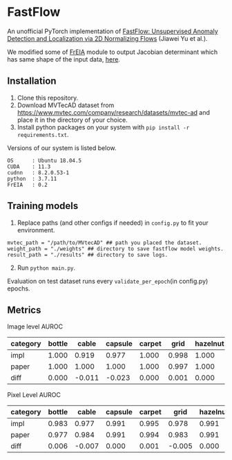 # FastFlow
An unofficial PyTorch implementation of [FastFlow: Unsupervised Anomaly Detection and Localization via 2D Normalizing Flows](https://arxiv.org/abs/2111.07677) (Jiawei Yu et al.).  


We modified some of [FrEIA](https://github.com/VLL-HD/FrEIA) module to output Jacobian determinant which has same shape of the input data, [here](https://github.com/RistoranteRist/FastFlow/blob/main/model.py#L42-L336).  

## Installation

1. Clone this repository.  
2. Download MVTecAD dataset from https://www.mvtec.com/company/research/datasets/mvtec-ad and place it in the directory of your choice.  
3. Install python packages on your system with `pip install -r requirements.txt`.  

Versions of our system is listed below.

```
OS      : Ubuntu 18.04.5
CUDA    : 11.3
cudnn   : 8.2.0.53-1
python  : 3.7.11
FrEIA   : 0.2
```

## Training models

1. Replace paths (and other configs if needed) in `config.py` to fit your environment.  

```
mvtec_path = "/path/to/MVtecAD" ## path you placed the dataset.
weight_path = "./weights" ## directory to save fastflow model weights.
result_path = "./results" ## directory to save logs.
```

2. Run `python main.py`.  

Evaluation on test dataset runs every `validate_per_epoch`(in config.py) epochs.  

## Metrics

Image level AUROC  

| category |  bottle  |  cable  |  capsule  |  carpet  |  grid  |  hazelnut  |  leather  |  metul_nut  |  pill  |  screw  |  tile  |  toothbrush  |  transistor  |  wood  |  zipper  |
| ---- | ---- | ---- | ---- | ---- | ---- | ---- | ---- | ---- | ---- | ---- | ---- | ---- | ---- | ---- | ---- |
| impl |  1.000 |  0.919  |  0.977  |  1.000  |  0.998  |  1.000  |  1.000  |  0.998  |  0.992  |  0.846  |  0.999  |  0.872  |  0.965  |  0.987  |  0.942  |
| paper |  1.000  |  1.000 |  1.000  |  1.000  |  0.997  |  1.000  |  1.000  |  1.000  |  0.994  |  0.978  |  1.000  |  0.944  |  0.998  |  1.000  |  0.995  |
| diff |  0.000  |  -0.011 |  -0.023  |  0.000  |  0.001  |  0.000  |  0.000  |  -0.002  |  -0.002  |  -0.126  |  -0.001  | -0.072  |  -0.033  |  -0.013  |  -0.053  |

Pixel Level AUROC

| category |  bottle  |  cable  |  capsule  |  carpet  |  grid  |  hazelnut  |  leather  |  metul_nut  |  pill  |  screw  |  tile  |  toothbrush  |  transistor  |  wood  |  zipper  |
| ---- | ---- | ---- | ---- | ---- | ---- | ---- | ---- | ---- | ---- | ---- | ---- | ---- | ---- | ---- | ---- |
| impl |  0.983 |  0.977  |  0.991  |  0.995  |  0.978  |  0.991  |  0.995  |  0.980  |  0.989  |  0.992  |  0.966  |  0.987  |  0.944  |  0.959  |  0.978  |
| paper |  0.977  |  0.984 |  0.991  |  0.994  |  0.983  |  0.991  |  0.995  |  0.985  |  0.992  |  0.994  |  0.963  |  0.989  |  0.973  |  0.970  |  0.987  |
| diff |  0.006  |  -0.007 |  0.000  |  0.001  |  -0.005  |  0.000  |  0.000  |  -0.005  |  -0.004  |  -0.002  |  0.003  | -0.002  |  -0.029  |  -0.011  |  -0.009  |